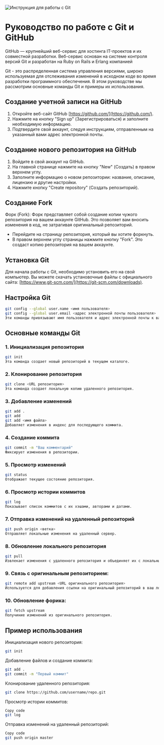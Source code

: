 ![Инструкция для работы с Git](git_illustrations.jpg)

# Руководство по работе с Git и GitHub
GitHub — крупнейший веб-сервис для хостинга IT-проектов и их совместной разработки. Веб-сервис основан на системе контроля версий Git и разработан на Ruby on Rails и Erlang компанией

Git - это распределенная система управления версиями, широко используемая для отслеживания изменений в исходном коде во время разработки программного обеспечения. В этом руководстве мы рассмотрим основные команды Git и примеры их использования. 

##  Создание учетной записи на GitHub
1. Откройте веб-сайт GitHub [https://github.com/](https://github.com/).
2. Нажмите на кнопку "Sign up" (Зарегистрироваться) и заполните необходимую информацию.
3. Подтвердите свой аккаунт, следуя инструкциям, отправленным на указанный вами адрес электронной почты.

## Создание нового репозитория на GitHub
1. Войдите в свой аккаунт на GitHub.
2. На главной странице нажмите на кнопку "New" (Создать) в правом верхнем углу.
3. Заполните информацию о новом репозитории: название, описание, лицензию и другие настройки.
4. Нажмите кнопку "Create repository" (Создать репозиторий).

## Создание Fork 
Форк (Fork): Форк представляет собой создание копии чужого репозитория на вашем аккаунте GitHub. Это позволяет вам вносить изменения в код, не затрагивая оригинальный репозиторий.

* Перейдите на страницу репозитория, который вы хотите форкнуть.
* В правом верхнем углу страницы нажмите кнопку "Fork". Это создаст копию репозитория на вашем аккаунте.

## Установка Git
Для начала работы с Git, необходимо установить его на свой компьютер. Вы можете скачать установочные файлы с официального сайта: [https://www.git-scm.com/](https://git-scm.com/downloads).

## Настройка Git
```sh
git config --global user.name <имя пользователя>
git config --global user.email <адрес электронной почты пользователя>
Эти команды привязывают имя пользователя и адрес электронной почты к вашим коммитам.
``````

## Основные команды Git

### 1. Инициализация репозитория
```sh
git init
Эта команда создает новый репозиторий в текущем каталоге.
``````

### 2. Клонирование репозитория
```sh
git clone <URL репозитория>
Эта команда создает локальную копию удаленного репозитория.
```

### 3. Добавление изменений
```sh
git add .
git add 
git add <имя файла>
Добавляет изменения в индекс для последующего коммита.
```

### 4. Создание коммита
```sh
git commit -m "Ваш комментарий"
Фиксирует изменения в репозитории.
```

### 5. Просмотр изменений
```sh
git status
Отображает текущее состояние репозитория.
```

### 6. Просмотр истории коммитов
```sh
git log
Показывает список коммитов с их хэшами, авторами и датами.
```

### 7. Отправка изменений на удаленный репозиторий
```sh
git push origin <ветка>
Отправляет локальные изменения на удаленный сервер.
```

### 8. Обновление локального репозитория
```sh
git pull
Извлекает изменения с удаленного репозитория и объединяет их с локальными.
```
### 9. Связь с оригинальным репозиторием:
```sh
git remote add upstream <URL оригинального репозитория>
Используется для добавления ссылки на оригинальный репозиторий в ваш локальный репозиторий. Это удобно, когда вы форкнули проект и хотите получать обновления из оригинального репозитория.
```
### 10. Обновление форика:
```sh
git fetch upstream
Получиние изменений из оригинального репозитория.
```


## Пример использования
Инициализация нового репозитория:
```sh
git init
```

Добавление файлов и создание коммита:
```sh
git add .
git commit -m "Первый коммит"
```

Клонирование удаленного репозитория:
```sh
git clone https://github.com/username/repo.git
```

Просмотр истории коммитов:
```sh
Copy code
git log
```

Отправка изменений на удаленный репозиторий:
```sh
Copy code
git push origin master
```
